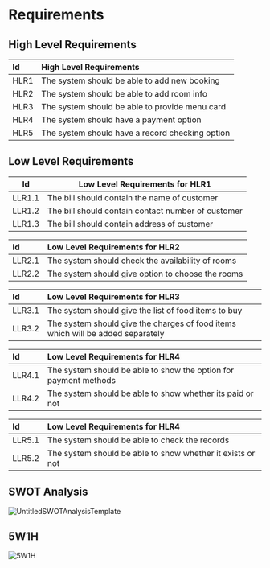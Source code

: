 #  Requirements

## High Level Requirements
| Id          |  High Level Requirements  |
| :--        | :--          |
| HLR1        | The system should be able to add new booking    |
| HLR2        | The system should be able to add room info |
| HLR3        | The system should be able to provide menu card |
| HLR4        | The system should have а payment option |
| HLR5        | The system should have а record checking option |

## Low Level Requirements
| Id          | Low Level Requirements for HLR1   |
| -----       | -----                             |
| LLR1.1      | The bill should contain the name of customer   | 
| LLR1.2      | The bill should contain contact number of customer |
| LLR1.3      | The bill should contain address of customer   |

| Id          | Low Level Requirements for HLR2   |
| :--         | :--                               |
| LLR2.1      | The system should check the availability of rooms |
| LLR2.2      | The system should give option to choose the rooms |


| Id          | Low Level Requirements for HLR3   |
| :--        | :--          |
| LLR3.1        |The system should give the list of food items to buy   |
| LLR3.2        | The system should give the charges of food items which will be added separately |

| Id          | Low Level Requirements for HLR4   |
| :--        | :--          |
| LLR4.1        | The system should be able to show the option for payment methods |
| LLR4.2        | The system should be able to show whether its paid or not  |

| Id          | Low Level Requirements for HLR4   |
| :--        | :--          |
| LLR5.1        | The system should be able to check the records |
| LLR5.2        | The system should be able to show whether it exists or not  |

## SWOT Analysis
![UntitledSWOTAnalysisTemplate](https://user-images.githubusercontent.com/88279906/162878077-17f19d69-aee7-4f43-a014-e53409e1e0bb.png)

## 5W1H
![5W1H](https://user-images.githubusercontent.com/88279906/162878123-26151cda-18b6-4150-bf25-fc3f0afedfa9.jpg)